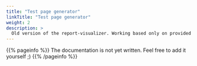 ```yaml
---
title: "Test page generator"
linkTitle: "Test page generator"
weight: 2
description: >
  Old version of the report-visualizer. Working based only on provided surefire-reports.
---
```


{{% pageinfo %}}
The documentation is not yet written. Feel free to add it yourself ;)
{{% /pageinfo %}}
